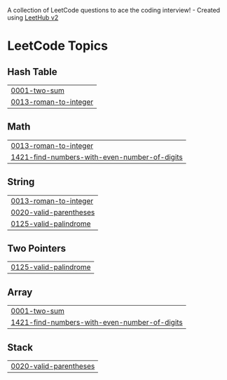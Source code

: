 A collection of LeetCode questions to ace the coding interview! - Created using [LeetHub v2](https://github.com/arunbhardwaj/LeetHub-2.0)
<!---LeetCode Topics Start-->
# LeetCode Topics
## Hash Table
|  |
| ------- |
| [0001-two-sum](https://github.com/Siyabojewar/DrGViswanathanChallengeTeachersDay/tree/master/0001-two-sum) |
| [0013-roman-to-integer](https://github.com/Siyabojewar/DrGViswanathanChallengeTeachersDay/tree/master/0013-roman-to-integer) |
## Math
|  |
| ------- |
| [0013-roman-to-integer](https://github.com/Siyabojewar/DrGViswanathanChallengeTeachersDay/tree/master/0013-roman-to-integer) |
| [1421-find-numbers-with-even-number-of-digits](https://github.com/Siyabojewar/DrGViswanathanChallengeTeachersDay/tree/master/1421-find-numbers-with-even-number-of-digits) |
## String
|  |
| ------- |
| [0013-roman-to-integer](https://github.com/Siyabojewar/DrGViswanathanChallengeTeachersDay/tree/master/0013-roman-to-integer) |
| [0020-valid-parentheses](https://github.com/Siyabojewar/DrGViswanathanChallengeTeachersDay/tree/master/0020-valid-parentheses) |
| [0125-valid-palindrome](https://github.com/Siyabojewar/DrGViswanathanChallengeTeachersDay/tree/master/0125-valid-palindrome) |
## Two Pointers
|  |
| ------- |
| [0125-valid-palindrome](https://github.com/Siyabojewar/DrGViswanathanChallengeTeachersDay/tree/master/0125-valid-palindrome) |
## Array
|  |
| ------- |
| [0001-two-sum](https://github.com/Siyabojewar/DrGViswanathanChallengeTeachersDay/tree/master/0001-two-sum) |
| [1421-find-numbers-with-even-number-of-digits](https://github.com/Siyabojewar/DrGViswanathanChallengeTeachersDay/tree/master/1421-find-numbers-with-even-number-of-digits) |
## Stack
|  |
| ------- |
| [0020-valid-parentheses](https://github.com/Siyabojewar/DrGViswanathanChallengeTeachersDay/tree/master/0020-valid-parentheses) |
<!---LeetCode Topics End-->